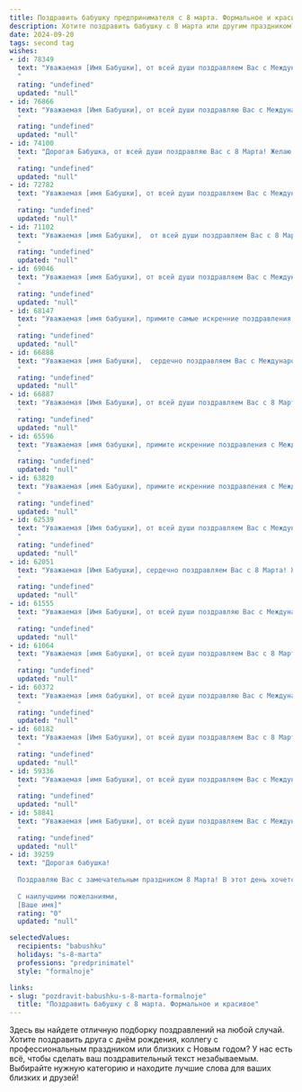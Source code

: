 ```yaml
---
title: Поздравить бабушку предпринимателя с 8 марта. Формальное и красивое
description: Хотите поздравить бабушку с 8 марта или другим праздником? Наш ИИ создаст незабываемое поздравление, а вы обязательно выделитесь среди других.  
date: 2024-09-20
tags: second tag
wishes:
- id: 78349
  text: "Уважаемая [Имя Бабушки], от всей души поздравляем Вас с Международным женским днем 8 Марта! Желаем Вам крепкого здоровья, благополучия и успехов в Вашем предпринимательском деле. Пусть Ваша работа приносит радость и удовлетворение, а каждый день будет наполнен счастьем и любовью близких!
  "
  rating: "undefined"
  updated: "null"
- id: 76866
  text: "Уважаемая [Имя Бабушки], от всей души поздравляю Вас с Международным женским днем 8 марта! Желаю Вам крепкого здоровья, неиссякаемой энергии и  успехов в Вашем предпринимательском деле. Пусть каждый день дарит Вам радость и  удовлетворение от достигнутых результатов.
  "
  rating: "undefined"
  updated: "null"
- id: 74100
  text: "Дорогая Бабушка, от всей души поздравляю Вас с 8 Марта! Желаю Вам крепкого здоровья, благополучия, тепла и уюта в Вашем доме. Пусть Ваш предпринимательский талант приносит Вам успех и процветание!
  "
  rating: "undefined"
  updated: "null"
- id: 72782
  text: "Уважаемая [имя Бабушки], от всей души поздравляем Вас с Международным женским днем! Желаем Вам крепкого здоровья, благополучия, процветания Вашему бизнесу и  огромного вдохновения для новых свершений! Пусть 8 Марта принесет  Вам  радость, тепло и  улыбки близких!
  "
  rating: "undefined"
  updated: "null"
- id: 71102
  text: "Уважаемая [имя Бабушки],  от всей души поздравляем Вас с 8 Марта! Желаем Вам крепкого здоровья, благополучия, процветания в Вашем предпринимательском деле и исполнения всех желаний!
  "
  rating: "undefined"
  updated: "null"
- id: 69046
  text: "Уважаемая [имя Бабушки], от всей души поздравляем Вас с Международным женским днем! Желаем Вам крепкого здоровья, неиссякаемой энергии, вдохновения, новых достижений в Вашем предпринимательском деле и, конечно же,  радости и благополучия!
  "
  rating: "undefined"
  updated: "null"
- id: 68147
  text: "Уважаемая [имя бабушки], примите самые искренние поздравления с Международным женским днем! Желаю Вам крепкого здоровья, неиссякаемой энергии, благополучия и процветания Вашему бизнесу. Пусть каждый день будет наполнен радостью, теплом и любовью близких. С праздником!
  "
  rating: "undefined"
  updated: "null"
- id: 66888
  text: "Уважаемая [имя Бабушки],  сердечно поздравляем Вас с Международным женским днем 8 марта! Желаем Вам крепкого здоровья, неисчерпаемой энергии и процветания в Вашем предпринимательском деле. Пусть Ваша  жизнь  будет наполнена  радостью,  успехом и  благополучием!
  "
  rating: "undefined"
  updated: "null"
- id: 66887
  text: "Уважаемая [Имя Бабушки], от всей души поздравляем Вас с 8 Марта! Желаем Вам крепкого здоровья, вдохновения в Вашем предпринимательском деле, благополучия и радости в каждом мгновении жизни. Пусть этот день подарит Вам тепло, заботу и улыбки близких!
  "
  rating: "undefined"
  updated: "null"
- id: 65596
  text: "Уважаемая [имя бабушки], примите искренние поздравления с Международным женским днем! Желаю Вам крепкого здоровья, неугасаемого оптимизма и процветания Вашему любимому делу! Пусть каждый день будет наполнен радостью и благодарностью близких!
  "
  rating: "undefined"
  updated: "null"
- id: 63820
  text: "Уважаемая [имя Бабушки], примите искренние поздравления с Международным женским днем 8 Марта! Желаю Вам крепкого здоровья, неиссякаемой энергии, процветания в Вашем предпринимательском деле и неизменного счастья! Пусть каждый день приносит Вам радость и удачу!
  "
  rating: "undefined"
  updated: "null"
- id: 62539
  text: "Уважаемая [Имя бабушки], от всей души поздравляем Вас с Международным женским днём 8 Марта! Желаем Вам крепкого здоровья, оптимизма, процветания в Вашем замечательном предпринимательском деле и много радостных моментов в жизни!
  "
  rating: "undefined"
  updated: "null"
- id: 62051
  text: "Уважаемая [Имя Бабушки], сердечно поздравляем Вас с 8 Марта! Желаем Вам крепкого здоровья, неиссякаемой энергии и процветания Вашему бизнесу! Пусть каждый день будет наполнен радостью, а все начинания будут успешными!
  "
  rating: "undefined"
  updated: "null"
- id: 61555
  text: "Уважаемая [Имя Бабушки], от всей души поздравляю Вас с Международным женским днем! Желаю Вам крепкого здоровья, неиссякаемой энергии, вдохновения в Вашем нелегком, но важном деле, и, конечно же,  счастья, радости и благополучия! Пусть каждый день дарит Вам улыбки близких, а Ваша предпринимательская деятельность приносит заслуженный успех и удовлетворение!
  "
  rating: "undefined"
  updated: "null"
- id: 61064
  text: "Уважаемая [имя Бабушки], от всей души поздравляем Вас с 8 Марта! Желаем Вам крепкого здоровья, благополучия, процветания Вашему бизнесу и всегда весеннего настроения!
  "
  rating: "undefined"
  updated: "null"
- id: 60372
  text: "Уважаемая [имя бабушки], от всей души поздравляю Вас с Международным женским днем 8 Марта! Желаю Вам крепкого здоровья, неиссякаемой энергии, вдохновения и процветания в Вашем предпринимательском деле. Пусть каждый Ваш день будет полон радости и приятных моментов!
  "
  rating: "undefined"
  updated: "null"
- id: 60182
  text: "Уважаемая [Имя Бабушки], от всей души поздравляем Вас с 8 Марта! Желаем Вам крепкого здоровья, неиссякаемой энергии, благополучия в делах и, конечно же, бесконечного вдохновения в Вашем предпринимательском начинании. Пусть каждый день приносит Вам радость и новые успехи!
  "
  rating: "undefined"
  updated: "null"
- id: 59336
  text: "Уважаемая [имя Бабушки], от всей души поздравляем Вас с Международным женским днем!  Желаем Вам крепкого здоровья, благополучия,  творческих успехов в Вашем предпринимательском деле и  неиссякаемой энергии. Пусть каждый день будет наполнен радостью, счастьем и любовью!
  "
  rating: "undefined"
  updated: "null"
- id: 58841
  text: "Уважаемая [имя Бабушки], от всей души поздравляем Вас с Международным женским днем 8 марта! Желаем Вам крепкого здоровья, процветания в Вашем предпринимательском деле, радости, вдохновения и долгих лет жизни! Пусть каждый день будет наполнен теплом, любовью и приятными событиями!
  "
  rating: "undefined"
  updated: "null"
- id: 39259
  text: "Дорогая бабушка!
  
  Поздравляю Вас с замечательным праздником 8 Марта! В этот день хочется пожелать Вам здоровья, тепла и любви. Вы — настоящий пример стойкости и мудрости, Ваши достижения как предпринимателя вдохновляют всех вокруг. Пусть каждый Ваш день будет наполнен радостью, а все начинания приносят успех и удовлетворение.
  
  С наилучшими пожеланиями,
  [Ваше имя]"
  rating: "0"
  updated: "null"

selectedValues:
  recipients: "babushku"
  holidays: "s-8-marta"
  professions: "predprinimatel"
  style: "formalnoje"

links:
- slug: "pozdravit-babushku-s-8-marta-formalnoje"
  title: "Поздравить бабушку с 8 марта. Формальное и красивое"
---
```


Здесь вы найдете отличную подборку поздравлений на любой случай. 
Хотите поздравить друга с днём рождения, коллегу с профессиональным праздником или близких с Новым годом? У нас есть всё, чтобы сделать ваш поздравительный текст незабываемым. Выбирайте нужную категорию и находите лучшие слова для ваших близких и друзей!
